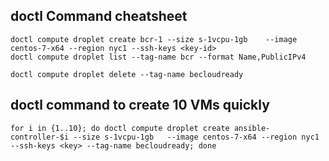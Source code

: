 ## doctl Command cheatsheet

```
doctl compute droplet create bcr-1 --size s-1vcpu-1gb    --image centos-7-x64 --region nyc1 --ssh-keys <key-id>
doctl compute droplet list --tag-name bcr --format Name,PublicIPv4

doctl compute droplet delete --tag-name becloudready

```

## doctl command to create 10 VMs quickly

```
for i in {1..10}; do doctl compute droplet create ansible-controller-$i --size s-1vcpu-1gb   --image centos-7-x64 --region nyc1 --ssh-keys <key> --tag-name becloudready; done
```
